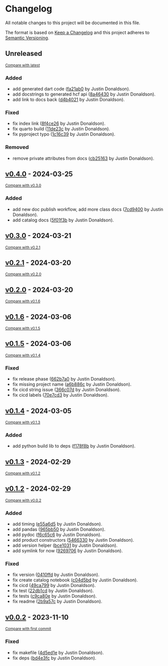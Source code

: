 # Changelog

All notable changes to this project will be documented in this file.

The format is based on [Keep a Changelog](http://keepachangelog.com/en/1.0.0/)
and this project adheres to [Semantic Versioning](http://semver.org/spec/v2.0.0.html).

<!-- insertion marker -->
## Unreleased

<small>[Compare with latest](https://github.com/hushh-labs/hushh-vibe-catalog/compare/v0.4.0...HEAD)</small>

### Added

- add generated dart code ([fa21ab0](https://github.com/hushh-labs/hushh-vibe-catalog/commit/fa21ab00b23ef02818d7da7ce91b6c8d6416704e) by Justin Donaldson).
- add docstrings to generated hcf api ([8a46430](https://github.com/hushh-labs/hushh-vibe-catalog/commit/8a4643080f3eb234f9346d6b6203e3db02e74b6d) by Justin Donaldson).
- add link to docs back ([d4b4021](https://github.com/hushh-labs/hushh-vibe-catalog/commit/d4b4021b9d41a307b61caba991572d020d0f035a) by Justin Donaldson).

### Fixed

- fix index link ([8f4ce26](https://github.com/hushh-labs/hushh-vibe-catalog/commit/8f4ce268b65726bcaa0112843fd40db64634849b) by Justin Donaldson).
- fix quarto build ([11de23c](https://github.com/hushh-labs/hushh-vibe-catalog/commit/11de23ce38637b3558b6eda664e403e532b8b7c6) by Justin Donaldson).
- fix pyproject typo ([1c16c39](https://github.com/hushh-labs/hushh-vibe-catalog/commit/1c16c39a233afcf8eec2df9b35a97466e2bf770a) by Justin Donaldson).

### Removed

- remove private attributes from docs ([cb25163](https://github.com/hushh-labs/hushh-vibe-catalog/commit/cb251638d9441bb2923d801d7a7299096eb53ad8) by Justin Donaldson).

<!-- insertion marker -->
## [v0.4.0](https://github.com/hushh-labs/hushh-vibe-catalog/releases/tag/v0.4.0) - 2024-03-25

<small>[Compare with v0.3.0](https://github.com/hushh-labs/hushh-vibe-catalog/compare/v0.3.0...v0.4.0)</small>

### Added

- add new doc publish workflow, add more class docs ([7cd9400](https://github.com/hushh-labs/hushh-vibe-catalog/commit/7cd94009d05cf9a6eacfdb407e819d957f0e8370) by Justin Donaldson).
- add catalog docs ([5f01f3b](https://github.com/hushh-labs/hushh-vibe-catalog/commit/5f01f3b820a720209404865b91318dac93308044) by Justin Donaldson).

## [v0.3.0](https://github.com/hushh-labs/hushh-vibe-catalog/releases/tag/v0.3.0) - 2024-03-21

<small>[Compare with v0.2.1](https://github.com/hushh-labs/hushh-vibe-catalog/compare/v0.2.1...v0.3.0)</small>

## [v0.2.1](https://github.com/hushh-labs/hushh-vibe-catalog/releases/tag/v0.2.1) - 2024-03-20

<small>[Compare with v0.2.0](https://github.com/hushh-labs/hushh-vibe-catalog/compare/v0.2.0...v0.2.1)</small>

## [v0.2.0](https://github.com/hushh-labs/hushh-vibe-catalog/releases/tag/v0.2.0) - 2024-03-20

<small>[Compare with v0.1.6](https://github.com/hushh-labs/hushh-vibe-catalog/compare/v0.1.6...v0.2.0)</small>

## [v0.1.6](https://github.com/hushh-labs/hushh-vibe-catalog/releases/tag/v0.1.6) - 2024-03-06

<small>[Compare with v0.1.5](https://github.com/hushh-labs/hushh-vibe-catalog/compare/v0.1.5...v0.1.6)</small>

## [v0.1.5](https://github.com/hushh-labs/hushh-vibe-catalog/releases/tag/v0.1.5) - 2024-03-06

<small>[Compare with v0.1.4](https://github.com/hushh-labs/hushh-vibe-catalog/compare/v0.1.4...v0.1.5)</small>

### Fixed

- fix release phase ([662b7a0](https://github.com/hushh-labs/hushh-vibe-catalog/commit/662b7a0e2b854057cf8628282b5060ae65a5267d) by Justin Donaldson).
- fix missing project name ([a6b886c](https://github.com/hushh-labs/hushh-vibe-catalog/commit/a6b886cf9dca8aa6d0087666888f0ef089bfa163) by Justin Donaldson).
- fix cicd string issue ([366c07d](https://github.com/hushh-labs/hushh-vibe-catalog/commit/366c07d8370a115826c382b2a9e5d1149bc258e9) by Justin Donaldson).
- fix cicd labels ([70e7cd3](https://github.com/hushh-labs/hushh-vibe-catalog/commit/70e7cd3a66956fc9027ecf147b9006a4839f90f2) by Justin Donaldson).

## [v0.1.4](https://github.com/hushh-labs/hushh-vibe-catalog/releases/tag/v0.1.4) - 2024-03-05

<small>[Compare with v0.1.3](https://github.com/hushh-labs/hushh-vibe-catalog/compare/v0.1.3...v0.1.4)</small>

### Added

- add python build lib to deps ([f178f8b](https://github.com/hushh-labs/hushh-vibe-catalog/commit/f178f8b6478db7d4f0a451e219fd1932adf51e5e) by Justin Donaldson).

## [v0.1.3](https://github.com/hushh-labs/hushh-vibe-catalog/releases/tag/v0.1.3) - 2024-02-29

<small>[Compare with v0.1.2](https://github.com/hushh-labs/hushh-vibe-catalog/compare/v0.1.2...v0.1.3)</small>

## [v0.1.2](https://github.com/hushh-labs/hushh-vibe-catalog/releases/tag/v0.1.2) - 2024-02-29

<small>[Compare with v0.0.2](https://github.com/hushh-labs/hushh-vibe-catalog/compare/v0.0.2...v0.1.2)</small>

### Added

- add timing ([e55a6d5](https://github.com/hushh-labs/hushh-vibe-catalog/commit/e55a6d548982625b02de9e8da9c31cf480a91788) by Justin Donaldson).
- add pandas ([965bb50](https://github.com/hushh-labs/hushh-vibe-catalog/commit/965bb50b2eae7aaca4186c95867e314ef9c9f388) by Justin Donaldson).
- add pydoc ([f6c65c6](https://github.com/hushh-labs/hushh-vibe-catalog/commit/f6c65c6933242599af90b6cbf865c2154b56632d) by Justin Donaldson).
- add product constructors ([5466330](https://github.com/hushh-labs/hushh-vibe-catalog/commit/5466330889ec2e4360c2805a859ad346deaebc63) by Justin Donaldson).
- add version helper ([bce1031](https://github.com/hushh-labs/hushh-vibe-catalog/commit/bce103122199b503b7706fc75fbc2924ddd7d155) by Justin Donaldson).
- add symlink for now ([9269706](https://github.com/hushh-labs/hushh-vibe-catalog/commit/92697066c9602b189741ea6e0e5072b458db452e) by Justin Donaldson).

### Fixed

- fix version ([0410ffd](https://github.com/hushh-labs/hushh-vibe-catalog/commit/0410ffd75b0b59e9e92abbecf79f87f4116e752d) by Justin Donaldson).
- fix create catalog notebook ([c04d5bd](https://github.com/hushh-labs/hushh-vibe-catalog/commit/c04d5bde2443a4d1517080113022ffd9b4f0514f) by Justin Donaldson).
- fix cicd ([49ca799](https://github.com/hushh-labs/hushh-vibe-catalog/commit/49ca799be0c07583bdd2f5b892940fb70dd4a947) by Justin Donaldson).
- fix test ([22db1cd](https://github.com/hushh-labs/hushh-vibe-catalog/commit/22db1cd6570c9477777d6c5d924844f92a7bfe9a) by Justin Donaldson).
- fix tests ([c9ca80e](https://github.com/hushh-labs/hushh-vibe-catalog/commit/c9ca80ec5353006b362a5ad9f69f07fed77a86f0) by Justin Donaldson).
- fix readme ([2b9a57c](https://github.com/hushh-labs/hushh-vibe-catalog/commit/2b9a57cca8c1eb5e69daf1c836dafbdbcbd88950) by Justin Donaldson).

## [v0.0.2](https://github.com/hushh-labs/hushh-vibe-catalog/releases/tag/v0.0.2) - 2023-11-10

<small>[Compare with first commit](https://github.com/hushh-labs/hushh-vibe-catalog/compare/5834b8d770cb5b0d9569389d0d7660be0f17f68f...v0.0.2)</small>

### Fixed

- fix makefile ([4d5ed1e](https://github.com/hushh-labs/hushh-vibe-catalog/commit/4d5ed1edf029781877c98c4fe3619cce1b281c7c) by Justin Donaldson).
- fix deps ([bd4e3fc](https://github.com/hushh-labs/hushh-vibe-catalog/commit/bd4e3fcdb483509fa4ffc823ad6e340df886eae0) by Justin Donaldson).

